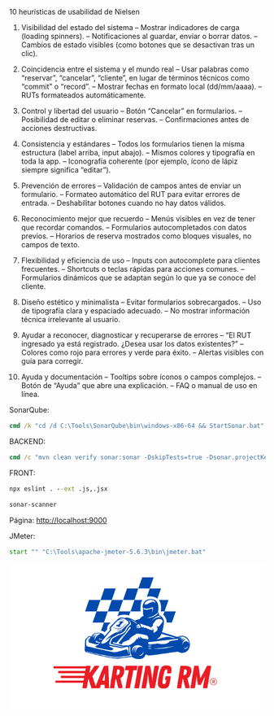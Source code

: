 10 heurísticas de usabilidad de Nielsen

1. Visibilidad del estado del sistema
  – Mostrar indicadores de carga (loading spinners).
  – Notificaciones al guardar, enviar o borrar datos.
  – Cambios de estado visibles (como botones que se desactivan tras un clic).

 2. Coincidencia entre el sistema y el mundo real
  – Usar palabras como “reservar”, “cancelar”, “cliente”, en lugar de términos técnicos como “commit” o “record”.
  – Mostrar fechas en formato local (dd/mm/aaaa).
  – RUTs formateados automáticamente.

 3. Control y libertad del usuario
  – Botón “Cancelar” en formularios.
  – Posibilidad de editar o eliminar reservas.
  – Confirmaciones antes de acciones destructivas.

4. Consistencia y estándares
  – Todos los formularios tienen la misma estructura (label arriba, input abajo).
  – Mismos colores y tipografía en toda la app.
  – Iconografía coherente (por ejemplo, ícono de lápiz siempre significa “editar”).

5. Prevención de errores
   – Validación de campos antes de enviar un formulario.
  – Formateo automático del RUT para evitar errores de entrada.
  – Deshabilitar botones cuando no hay datos válidos.

6. Reconocimiento mejor que recuerdo
  – Menús visibles en vez de tener que recordar comandos.
  – Formularios autocompletados con datos previos.
  – Horarios de reserva mostrados como bloques visuales, no campos de texto.

7. Flexibilidad y eficiencia de uso
  – Inputs con autocomplete para clientes frecuentes.
  – Shortcuts o teclas rápidas para acciones comunes.
  – Formularios dinámicos que se adaptan según lo que ya se conoce del cliente.

8. Diseño estético y minimalista
  – Evitar formularios sobrecargados.
  – Uso de tipografía clara y espaciado adecuado.
  – No mostrar información técnica irrelevante al usuario.

 9. Ayudar a reconocer, diagnosticar y recuperarse de errores
  – “El RUT ingresado ya está registrado. ¿Desea usar los datos existentes?”
  – Colores como rojo para errores y verde para éxito.
  – Alertas visibles con guía para corregir.

10. Ayuda y documentación
  – Tooltips sobre íconos o campos complejos.
  – Botón de “Ayuda” que abre una explicación.
  – FAQ o manual de uso en línea.


SonarQube:
```bat
cmd /k "cd /d C:\Tools\SonarQube\bin\windows-x86-64 && StartSonar.bat"

```
BACKEND:
```bat
cmd /c "mvn clean verify sonar:sonar -DskipTests=true -Dsonar.projectKey=backend -Dsonar.projectName=backend -Dsonar.host.url=http://localhost:9000 -Dsonar.token=sqa_77ce388a2339ace6e8ee104e189adee1ad4ee4e5"
```
FRONT: 
```bat
npx eslint . --ext .js,.jsx
```
```bat
sonar-scanner
```

Página:
[http://localhost:9000](http://localhost:9000)


JMeter:
```bat
start "" "C:\Tools\apache-jmeter-5.6.3\bin\jmeter.bat"
```
![Logo](logo.png)
